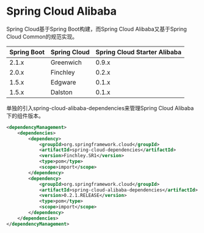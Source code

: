 # Spring Cloud Alibaba
<!-- @author DHJT 2019-10-09 -->
Spring Cloud基于Spring Boot构建，而Spring Cloud Alibaba又基于Spring Cloud Common的规范实现。

| Spring Boot | Spring Cloud | Spring Cloud Starter Alibaba |
|-------------|--------------|------------------------------|
| 2.1.x       | Greenwich    | 0.9.x                        |
| 2.0.x       | Finchley     | 0.2.x                        |
| 1.5.x       | Edgware      | 0.1.x                        |
| 1.5.x       | Dalston      | 0.1.x                        |


单独的引入spring-cloud-alibaba-dependencies来管理Spring Cloud Alibaba下的组件版本。
```xml
<dependencyManagement>
    <dependencies>
        <dependency>
            <groupId>org.springframework.cloud</groupId>
            <artifactId>spring-cloud-dependencies</artifactId>
            <version>Finchley.SR1</version>
            <type>pom</type>
            <scope>import</scope>
        </dependency>
        <dependency>
            <groupId>org.springframework.cloud</groupId>
            <artifactId>spring-cloud-alibaba-dependencies</artifactId>
            <version>0.2.1.RELEASE</version>
            <type>pom</type>
            <scope>import</scope>
        </dependency>
    </dependencies>
</dependencyManagement>
```
